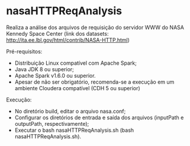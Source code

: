 # nasaHTTPReqAnalysis

Realiza a análise dos arquivos de requisição do servidor WWW do NASA Kennedy Space Center
(link dos datasets: http://ita.ee.lbl.gov/html/contrib/NASA-HTTP.html)

Pré-requisitos:
- Distribuição Linux compatível com Apache Spark;
- Java JDK 8 ou superior;
- Apache Spark v1.6.0 ou superior.
- Apesar de não ser obrigatório, recomenda-se a execução em um ambiente Cloudera compatível (CDH 5 ou superior)


Execução:
- No diretório build, editar o arquivo nasa.conf;
- Configurar os diretórios de entrada e saída dos arquivos (inputPath e outputPath, respectivamente);
- Executar o bash nasaHTTPReqAnalysis.sh (bash nasaHTTPReqAnalysis.sh).
